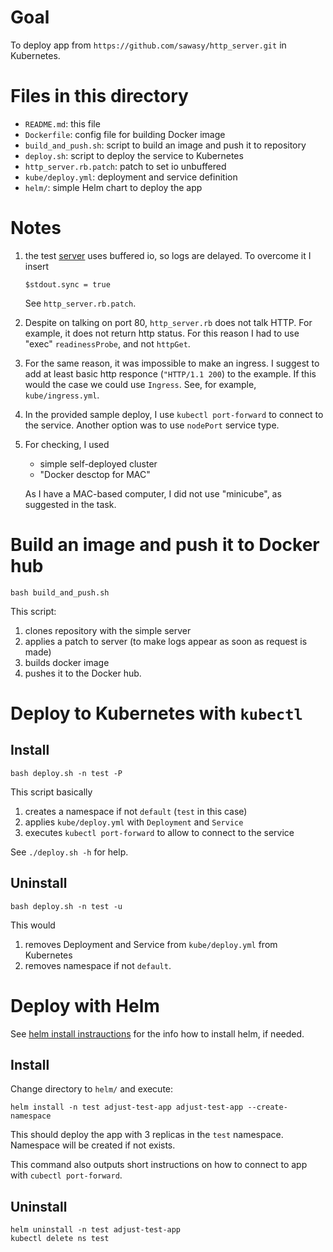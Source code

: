 # Goal

To deploy app from `https://github.com/sawasy/http_server.git`
in Kubernetes.

# Files in this directory

* `README.md`: this file
* `Dockerfile`: config file for building Docker image
* `build_and_push.sh`: script to build an image and push it to repository
* `deploy.sh`: script to deploy the service to Kubernetes
* `http_server.rb.patch`: patch to set io unbuffered
* `kube/deploy.yml`: deployment and service definition
* `helm/`: simple Helm chart to deploy the app

# Notes

1. the test
   [server](https://github.com/sawasy/http_server/blob/main/http_server.rb)
   uses buffered io, so logs are delayed. To overcome it I insert
   ```
   $stdout.sync = true
   ```
   See `http_server.rb.patch`.

2. Despite on talking on port 80, `http_server.rb` does not talk HTTP.
   For example, it does not return http status.
   For this reason I had to use "exec" `readinessProbe`,
   and not `httpGet`.

3. For the same reason, it was impossible to make an ingress.
   I suggest to add at least basic http responce (`"HTTP/1.1 200`)
   to the example. If this would the case we could use `Ingress`.
   See, for example, `kube/ingress.yml`.

4. In the provided sample deploy, I use `kubectl port-forward`
   to connect to the service. Another option was to use
   `nodePort` service type.

5. For checking, I used
   * simple self-deployed cluster
   * "Docker desctop for MAC"

   As I have a MAC-based computer, I did not use "minicube", as
   suggested in the task.

# Build an image and push it to Docker hub

```
bash build_and_push.sh
```

This script:
1. clones repository with the simple server
2. applies a patch to server (to make logs appear as soon as request is made)
3. builds docker image
4. pushes it to the Docker hub.

# Deploy to Kubernetes with `kubectl`
## Install

```
bash deploy.sh -n test -P
```

This script basically
1. creates a namespace if not `default` (`test` in this case)
2. applies `kube/deploy.yml` with `Deployment` and `Service`
3. executes `kubectl port-forward` to allow to connect to the service

See `./deploy.sh -h` for help.

## Uninstall

```
bash deploy.sh -n test -u
```

This would
1. removes Deployment and Service from `kube/deploy.yml` from Kubernetes
2. removes namespace if not `default`.

# Deploy with Helm

See [helm install instrauctions](https://helm.sh/docs/intro/install/)
for the info how to install helm, if needed.

## Install

Change directory to `helm/` and execute:
```
helm install -n test adjust-test-app adjust-test-app --create-namespace
```
This should deploy the app with 3 replicas in the `test` namespace.
Namespace will be created if not exists.

This command also outputs short instructions on how to connect to app with
`cubectl port-forward`.

## Uninstall

```
helm uninstall -n test adjust-test-app
kubectl delete ns test
```
